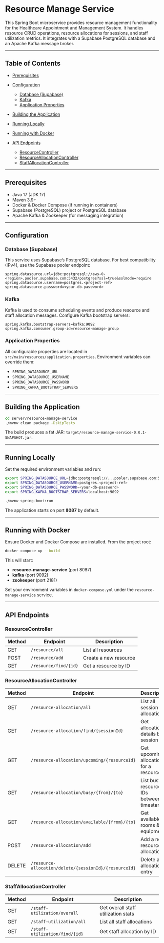 # Resource Manage Service

This Spring Boot microservice provides resource management functionality for the Healthcare Appointment and Management System. It handles resource CRUD operations, resource allocations for sessions, and staff utilization metrics. It integrates with a Supabase PostgreSQL database and an Apache Kafka message broker.

---

## Table of Contents

* [Prerequisites](#prerequisites)
* [Configuration](#configuration)

  * [Database (Supabase)](#database-supabase)
  * [Kafka](#kafka)
  * [Application Properties](#application-properties)
* [Building the Application](#building-the-application)
* [Running Locally](#running-locally)
* [Running with Docker](#running-with-docker)
* [API Endpoints](#api-endpoints)

  * [ResourceController](#resourcecontroller)
  * [ResourceAllocationController](#resourceallocationcontroller)
  * [StaffAllocationController](#staffallocationcontroller)

---

## Prerequisites

* Java 17 (JDK 17)
* Maven 3.9+
* Docker & Docker Compose (if running in containers)
* Supabase (PostgreSQL) project or PostgreSQL database
* Apache Kafka & Zookeeper (for messaging integration)

---

## Configuration

### Database (Supabase)

This service uses Supabase’s PostgreSQL database. For best compatibility (IPv4), use the Supabase pooler endpoint:

```properties
spring.datasource.url=jdbc:postgresql://aws-0-<region>.pooler.supabase.com:5432/postgres?ssl=true&sslmode=require
spring.datasource.username=postgres.<project-ref>
spring.datasource.password=<your-db-password>
```

### Kafka

Kafka is used to consume scheduling events and produce resource and staff allocation messages. Configure Kafka bootstrap servers:

```properties
spring.kafka.bootstrap-servers=kafka:9092
spring.kafka.consumer.group-id=resource-manage-group
```

### Application Properties

All configurable properties are located in `src/main/resources/application.properties`. Environment variables can override them:

* `SPRING_DATASOURCE_URL`
* `SPRING_DATASOURCE_USERNAME`
* `SPRING_DATASOURCE_PASSWORD`
* `SPRING_KAFKA_BOOTSTRAP_SERVERS`

---

## Building the Application

```bash
cd server/resource-manage-service
./mvnw clean package -DskipTests
```

The build produces a fat JAR: `target/resource-manage-service-0.0.1-SNAPSHOT.jar`.

---

## Running Locally

Set the required environment variables and run:

```bash
export SPRING_DATASOURCE_URL=jdbc:postgresql://...pooler.supabase.com:5432/postgres?ssl=true&sslmode=require
export SPRING_DATASOURCE_USERNAME=postgres.<project-ref>
export SPRING_DATASOURCE_PASSWORD=<your-db-password>
export SPRING_KAFKA_BOOTSTRAP_SERVERS=localhost:9092

./mvnw spring-boot:run
```

The application starts on port **8087** by default.

---

## Running with Docker

Ensure Docker and Docker Compose are installed. From the project root:

```bash
docker compose up --build
```

This will start:

* **resource-manage-service** (port 8087)
* **kafka** (port 9092)
* **zookeeper** (port 2181)

Set your environment variables in `docker-compose.yml` under the `resource-manage-service` service.

---

## API Endpoints

### ResourceController

| Method | Endpoint              | Description           |
| ------ | --------------------- | --------------------- |
| GET    | `/resource/all`       | List all resources    |
| POST   | `/resource/add`       | Create a new resource |
| GET    | `/resource/find/{id}` | Get a resource by ID  |

### ResourceAllocationController

| Method | Endpoint                                               | Description                               |
| ------ | ------------------------------------------------------ | ----------------------------------------- |
| GET    | `/resource-allocation/all`                             | List all session allocations              |
| GET    | `/resource-allocation/find/{sessionId}`                | Get allocation details by session ID      |
| GET    | `/resource-allocation/upcoming/{resourceId}`           | Get upcoming allocations for a resource   |
| GET    | `/resource-allocation/busy/{from}/{to}`                | List busy resource IDs between timestamps |
| GET    | `/resource-allocation/available/{from}/{to}`           | Get available rooms & equipment           |
| POST   | `/resource-allocation/add`                             | Add a new resource allocation             |
| DELETE | `/resource-allocation/delete/{sessionId}/{resourceId}` | Delete an allocation entry                |

### StaffAllocationController

| Method | Endpoint                       | Description                         |
| ------ | ------------------------------ | ----------------------------------- |
| GET    | `/staff-utilization/overall`   | Get overall staff utilization stats |
| GET    | `/staff-utilization/all`       | List all staff allocations          |
| GET    | `/staff-utilization/find/{id}` | Get staff allocation by ID          |
